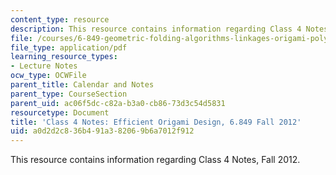 ```yaml
---
content_type: resource
description: This resource contains information regarding Class 4 Notes, Fall 2012.
file: /courses/6-849-geometric-folding-algorithms-linkages-origami-polyhedra-fall-2012/a0d2d2c836b491a382069b6a7012f912_MIT6_849F12_C04.pdf
file_type: application/pdf
learning_resource_types:
- Lecture Notes
ocw_type: OCWFile
parent_title: Calendar and Notes
parent_type: CourseSection
parent_uid: ac06f5dc-c82a-b3a0-cb86-73d3c54d5831
resourcetype: Document
title: 'Class 4 Notes: Efficient Origami Design, 6.849 Fall 2012'
uid: a0d2d2c8-36b4-91a3-8206-9b6a7012f912
---
```

This resource contains information regarding Class 4 Notes, Fall 2012.

